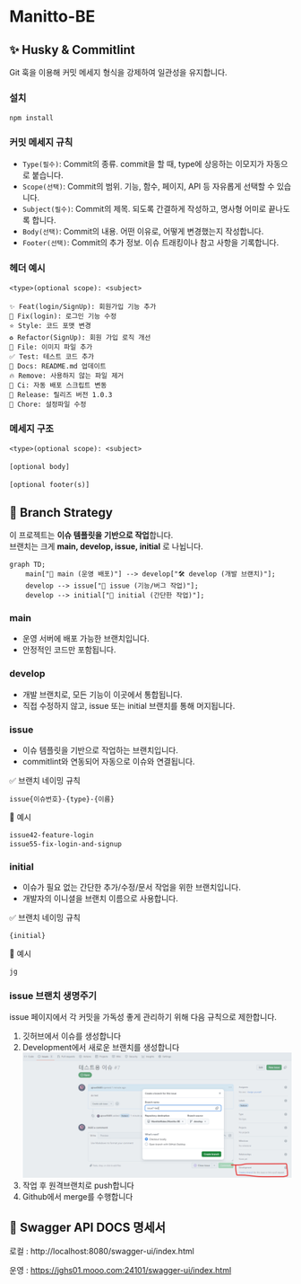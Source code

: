 # Manitto-BE

## ✨ Husky & Commitlint

Git 훅을 이용해 커밋 메세지 형식을 강제하여 일관성을 유지합니다.

### 설치

```
npm install
```

### 커밋 메세지 규칙

- `Type(필수)`: Commit의 종류. commit을 할 때, type에 상응하는 이모지가 자동으로 붙습니다.
- `Scope(선택)`: Commit의 범위. 기능, 함수, 페이지, API 등 자유롭게 선택할 수 있습니다.
- `Subject(필수)`: Commit의 제목. 되도록 간결하게 작성하고, 명사형 어미로 끝나도록 합니다.
- `Body(선택)`: Commit의 내용. 어떤 이유로, 어떻게 변경했는지 작성합니다.
- `Footer(선택)`: Commit의 추가 정보. 이슈 트래킹이나 참고 사항을 기록합니다.

### 헤더 예시

```
<type>(optional scope): <subject>

✨ Feat(login/SignUp): 회원가입 기능 추가
🐛 Fix(login): 로그인 기능 수정
⭐️ Style: 코드 포맷 변경
♻️ Refactor(SignUp): 회원 가입 로직 개선
📁 File: 이미지 파일 추가
✅ Test: 테스트 코드 추가
📝 Docs: README.md 업데이트
🔥 Remove: 사용하지 않는 파일 제거
💚 Ci: 자동 배포 스크립트 변동
🔖 Release: 릴리즈 버전 1.0.3
🔧 Chore: 설정파일 수정
```

### 메세지 구조

```
<type>(optional scope): <subject>

[optional body]

[optional footer(s)]
```

## 🌿 Branch Strategy

이 프로젝트는 **이슈 템플릿을 기반으로 작업**합니다.  
브랜치는 크게 **main, develop, issue, initial** 로 나뉩니다.

```mermaid
graph TD;
    main["🔖 main (운영 배포)"] --> develop["🛠 develop (개발 브랜치)"];
    develop --> issue["🚀 issue (기능/버그 작업)"];
    develop --> initial["📝 initial (간단한 작업)"];
```

### main

- 운영 서버에 배포 가능한 브랜치입니다.
- 안정적인 코드만 포함됩니다.

### develop

- 개발 브랜치로, 모든 기능이 이곳에서 통합됩니다.
- 직접 수정하지 않고, issue 또는 initial 브랜치를 통해 머지됩니다.

### issue

- 이슈 템플릿을 기반으로 작업하는 브랜치입니다.
- commitlint와 연동되어 자동으로 이슈와 연결됩니다.

✅ 브랜치 네이밍 규칙

```
issue{이슈번호}-{type}-{이름}
```

📌 예시

```
issue42-feature-login
issue55-fix-login-and-signup
```

### initial

- 이슈가 필요 없는 간단한 추가/수정/문서 작업을 위한 브랜치입니다.
- 개발자의 이니셜을 브랜치 이름으로 사용합니다.

✅ 브랜치 네이밍 규칙

```
{initial}
```

📌 예시

```
jg
```

### issue 브랜치 생명주기

issue 페이지에서 각 커밋을 가독성 좋게 관리하기 위해 다음 규칙으로 제한합니다.

1. 깃허브에서 이슈를 생성합니다
2. Development에서 새로운 브랜치를 생성합니다
   ![new_branch.png](.github/image/new_branch.png)
3. 작업 후 원격브랜치로 push합니다
4. Github에서 merge를 수행합니다

## 📝 Swagger API DOCS 명세서

로컬 : http://localhost:8080/swagger-ui/index.html

운영 : https://jghs01.mooo.com:24101/swagger-ui/index.html